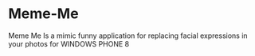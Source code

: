 Meme-Me
=======

Meme Me Is a mimic funny application for replacing facial expressions in your photos for WINDOWS PHONE 8
